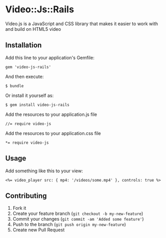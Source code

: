 # Video::Js::Rails

Video.js is a JavaScript and CSS library that makes it easier to work with and build on HTML5 video


## Installation

Add this line to your application's Gemfile:

    gem 'video-js-rails'

And then execute:

    $ bundle

Or install it yourself as:

    $ gem install video-js-rails

Add the resources to your application.js file
    
    //= require video-js

Add the resources to your application.css file

    *= require video-js

## Usage

Add something like this to your view:

    <%= video_player src: { mp4: '/videos/some.mp4' }, controls: true %>

## Contributing

1. Fork it
2. Create your feature branch (`git checkout -b my-new-feature`)
3. Commit your changes (`git commit -am 'Added some feature'`)
4. Push to the branch (`git push origin my-new-feature`)
5. Create new Pull Request
